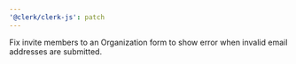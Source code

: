 ```yaml
---
'@clerk/clerk-js': patch
---
```


Fix invite members to an Organization form to show error when invalid email addresses are submitted.
